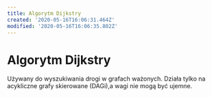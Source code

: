 ```yaml
---
title: Algorytm Dijkstry
created: '2020-05-16T16:06:31.464Z'
modified: '2020-05-16T16:06:35.802Z'
---
```


# Algorytm Dijkstry

Używany do wyszukiwania drogi w grafach ważonych. Działa tylko na acykliczne grafy skierowane (DAGi),a wagi nie mogą być ujemne.
